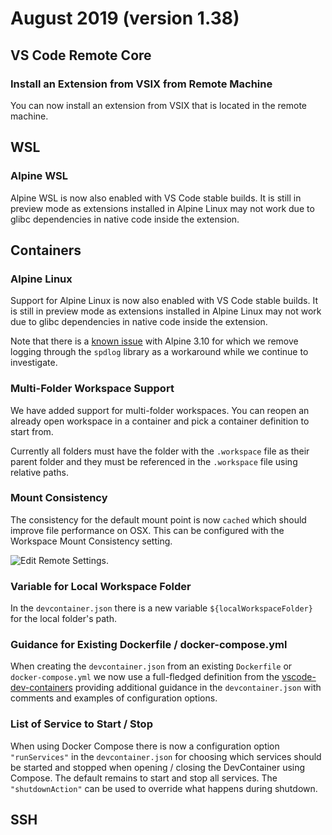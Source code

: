 # August 2019 (version 1.38)

## VS Code Remote Core

### Install an Extension from VSIX from Remote Machine

You can now install an extension from VSIX that is located in the remote machine.

## WSL

### Alpine WSL

Alpine WSL is now also enabled with VS Code stable builds. It is still in preview mode as extensions installed in Alpine Linux may not work due to glibc dependencies in native code inside the extension.

## Containers

### Alpine Linux

Support for Alpine Linux is now also enabled with VS Code stable builds. It is still in preview mode as extensions installed in Alpine Linux may not work due to glibc dependencies in native code inside the extension.

Note that there is a [known issue](https://github.com/microsoft/vscode-remote-release/issues/1026) with Alpine 3.10 for which we remove logging through the `spdlog` library as a workaround while we continue to investigate.

### Multi-Folder Workspace Support

We have added support for multi-folder workspaces. You can reopen an already open workspace in a container and pick a container definition to start from.

Currently all folders must have the folder with the `.workspace` file as their parent folder and they must be referenced in the `.workspace` file using relative paths.

### Mount Consistency

The consistency for the default mount point is now `cached` which should improve file performance on OSX. This can be configured with the Workspace Mount Consistency setting.

![Edit Remote Settings](images/1_38/consistency-setting.png).

### Variable for Local Workspace Folder

In the `devcontainer.json` there is a new variable `${localWorkspaceFolder}` for the local folder's path.

### Guidance for Existing Dockerfile / docker-compose.yml

When creating the `devcontainer.json` from an existing `Dockerfile` or `docker-compose.yml` we now use a full-fledged definition from the [vscode-dev-containers](https://github.com/microsoft/vscode-dev-containers) providing additional guidance in the `devcontainer.json` with comments and examples of configuration options.

### List of Service to Start / Stop

When using Docker Compose there is now a configuration option `"runServices"` in the `devcontainer.json` for choosing which services should be started and stopped when opening / closing the DevContainer using Compose. The default remains to start and stop all services. The `"shutdownAction"` can be used to override what happens during shutdown.

## SSH
